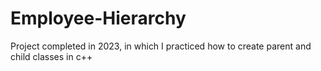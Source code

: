 # Employee-Hierarchy
Project completed in 2023, in which I practiced how to create parent and child classes in c++
